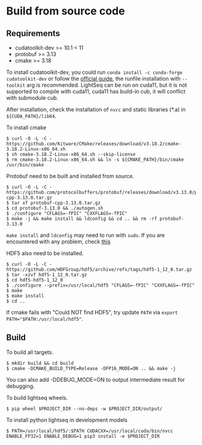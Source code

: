 # Build from source code

## Requirements
- cudatoolkit-dev >= 10.1 < 11
- protobuf >= 3.13
- cmake >= 3.18

To install cudatoolkit-dev, you could run `conda install -c conda-forge cudatoolkit-dev` or follow the [official guide](https://docs.nvidia.com/cuda/cuda-installation-guide-linux/index.html#runfile), the runfile installation with `--toolkit` arg is recommended. LightSeq can be run on cuda11, but it is not supported to compile with cuda11, cuda11 has build-in cub, it will conflict with submodule cub.

After installation, check the installation of `nvcc` and static libraries (*.a) in `${CUDA_PATH}/lib64`.

To install cmake
```shell
$ curl -O -L -C - https://github.com/Kitware/CMake/releases/download/v3.18.2/cmake-3.18.2-Linux-x86_64.sh
$ sh cmake-3.18.2-Linux-x86_64.sh --skip-license
$ rm cmake-3.18.2-Linux-x86_64.sh && ln -s ${CMAKE_PATH}/bin/cmake /usr/bin/cmake
```

Protobuf need to be built and installed from source.
```shell
$ curl -O -L -C - https://github.com/protocolbuffers/protobuf/releases/download/v3.13.0/protobuf-cpp-3.13.0.tar.gz
$ tar xf protobuf-cpp-3.13.0.tar.gz
$ cd protobuf-3.13.0 && ./autogen.sh
$ ./configure "CFLAGS=-fPIC" "CXXFLAGS=-fPIC"
$ make -j && make install && ldconfig && cd .. && rm -rf protobuf-3.13.0
```
`make install` and `ldconfig` may need to run with `sudo`. If you are encountered with any problem, check [this](https://github.com/protocolbuffers/protobuf/blob/master/src/README.md)

HDF5 also need to be installed.
```shell
$ curl -O -L -C - https://github.com/HDFGroup/hdf5/archive/refs/tags/hdf5-1_12_0.tar.gz
$ tar -xzvf hdf5-1_12_0.tar.gz
$ cd hdf5-hdf5-1_12_0
$ ./configure --prefix=/usr/local/hdf5 "CFLAGS=-fPIC" "CXXFLAGS=-fPIC"
$ make
$ make install
$ cd ..
```
If cmake fails with "Could NOT find HDF5", try update `PATH` via `export PATH="$PATH:/usr/local/hdf5"`.

## Build

To build all targets.

```shell
$ mkdir build && cd build
$ cmake -DCMAKE_BUILD_TYPE=Release -DFP16_MODE=ON .. && make -j
```
You can also add -DDEBUG_MODE=ON to output intermediate result for debugging.

To build lightseq wheels.
```shell
$ pip wheel $PROJECT_DIR --no-deps -w $PROJECT_DIR/output/
```

To install python lightseq in development models
```shell
$ PATH=/usr/local/hdf5/:$PATH CUDACXX=/usr/local/cuda/bin/nvcc ENABLE_FP32=1 ENABLE_DEBUG=1 pip3 install -e $PROJECT_DIR
```
